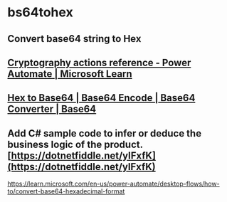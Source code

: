 # bs64tohex

Convert base64 string to Hex
---
[Cryptography actions reference - Power Automate | Microsoft Learn](https://learn.microsoft.com/en-us/power-automate/desktop-flows/actions-reference/cryptography#hashfromfile)
---
[Hex to Base64 | Base64 Encode | Base64 Converter | Base64](https://base64.guru/converter/encode/hex)
---
Add C# sample code to infer or deduce the business logic of the product.  
[https://dotnetfiddle.net/yIFxfK](https://dotnetfiddle.net/yIFxfK)
---
https://learn.microsoft.com/en-us/power-automate/desktop-flows/how-to/convert-base64-hexadecimal-format
